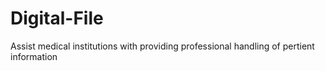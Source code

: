 # Digital-File
Assist medical institutions with providing professional handling of pertient information

